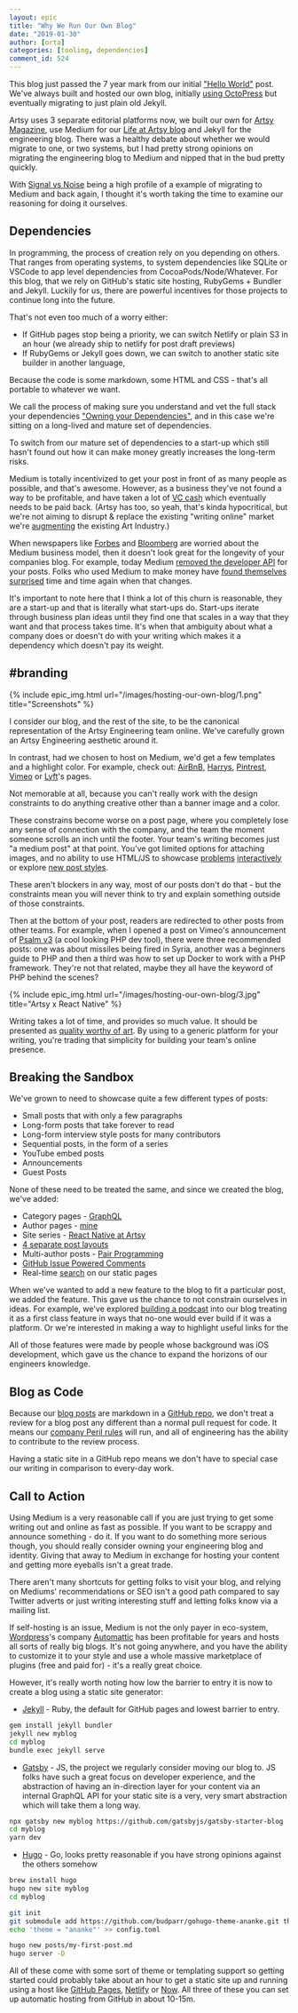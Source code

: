 ```yaml
---
layout: epic
title: "Why We Run Our Own Blog"
date: "2019-01-30"
author: [orta]
categories: [tooling, dependencies]
comment_id: 524
---
```


This blog just passed the 7 year mark from our initial ["Hello World"][hw] post. We've always built and hosted our
own blog, initially [using OctoPress][octo] but eventually migrating to just plain old Jekyll.

Artsy uses 3 separate editorial platforms now, we built our own for [Artsy Magazine][mag], use Medium for our [Life
at Artsy blog][laab] and Jekyll for the engineering blog. There was a healthy debate about whether we would migrate
to one, or two systems, but I had pretty strong opinions on migrating the engineering blog to Medium and nipped
that in the bud pretty quickly.

With [Signal vs Noise][svn] being a high profile of a example of migrating to Medium and back again, I thought it's
worth taking the time to examine our reasoning for doing it ourselves.

<!-- more -->

## Dependencies

In programming, the process of creation rely on you depending on others. That ranges from operating systems, to
system dependencies like SQLite or VSCode to app level dependencies from CocoaPods/Node/Whatever. For this blog,
that we rely on GitHub's static site hosting, RubyGems + Bundler and Jekyll. Luckily for us, there are powerful
incentives for those projects to continue long into the future.

That's not even too much of a worry either:

- If GitHub pages stop being a priority, we can switch Netlify or plain S3 in an hour (we already ship to netlify
  for post draft previews)
- If RubyGems or Jekyll goes down, we can switch to another static site builder in another language,

Because the code is some markdown, some HTML and CSS - that's all portable to whatever we want.

We call the process of making sure you understand and vet the full stack your dependencies ["Owning your
Dependencies"][oyd], and in this case we're sitting on a long-lived and mature set of dependencies.

To switch from our mature set of dependencies to a start-up which still hasn't found out how it can make money
greatly increases the long-term risks.

Medium is totally incentivized to get your post in front of as many people as possible, and that's awesome.
However, as a business they've not found a way to be profitable, and have taken a lot of [VC cash][cb] which
eventually needs to be paid back. (Artsy has too, so yeah, that's kinda hypocritical, but we're not aiming to
disrupt & replace the existing "writing online" market we're [augmenting][aug] the existing Art Industry.)

When newspapers like [Forbes][forbes] and [Bloomberg][bloomberg] are worried about the Medium business model, then
it doesn't look great for the longevity of your companies blog. For example, today Medium [removed the developer
API][dev] for your posts. Folks who used Medium to make money have [found themselves surprised][publishers] time
and time again when that changes.

It's important to note here that I think a lot of this churn is reasonable, they are a start-up and that is
literally what start-ups do. Start-ups iterate through business plan ideas until they find one that scales in a way
that they want and that process takes time. It's when that ambiguity about what a company does or doesn't do with
your writing which makes it a dependency which doesn't pay its weight.

## #branding

{% include epic_img.html url="/images/hosting-our-own-blog/1.png" title="Screenshots" %}

I consider our blog, and the rest of the site, to be the canonical representation of the Artsy Engineering team
online. We've carefully grown an Artsy Engineering aesthetic around it.

In contrast, had we chosen to host on Medium, we'd get a few templates and a highlight color. For example, check
out: [AirBnB](https://medium.com/airbnb-engineering), [Harrys](https://medium.com/harrys-engineering),
[Pintrest](https://medium.com/@Pinterest_Engineering), [Vimeo](https://medium.com/vimeo-engineering-blog) or
[Lyft](https://eng.lyft.com)'s pages.

Not memorable at all, because you can't really work with the design constraints to do anything creative other than
a banner image and a color.

These constrains become worse on a post page, where you completely lose any sense of connection with the company,
and the team the moment someone scrolls an inch until the footer. Your team's writing becomes just "a medium post"
at that point. You've got limited options for attaching images, and no ability to use HTML/JS to showcase
[problems][rn] [interactively][ar] or explore [new post styles][int].

These aren't blockers in any way, most of our posts don't do that - but the constraints mean you will never think
to try and explain something outside of those constraints.

Then at the bottom of your post, readers are redirected to other posts from other teams. For example, when I opened
a post on Vimeo's announcement of [Psalm v3][psalm] (a cool looking PHP dev tool), there were three recommended
posts: one was about missiles being fired in Syria, another was a beginners guide to PHP and then a third was how
to set up Docker to work with a PHP framework. They're not that related, maybe they all have the keyword of PHP
behind the scenes?

{% include epic_img.html url="/images/hosting-our-own-blog/3.jpg" title="Artsy x React Native" %}

Writing takes a lot of time, and provides so much value. It should be presented as [quality worthy of art][qwoa].
By using to a generic platform for your writing, you're trading that simplicity for building your team's online
presence.

## Breaking the Sandbox

We've grown to need to showcase quite a few different types of posts:

- Small posts that with only a few paragraphs
- Long-form posts that take forever to read
- Long-form interview style posts for many contributors
- Sequential posts, in the form of a series
- YouTube embed posts
- Announcements
- Guest Posts

None of these need to be treated the same, and since we created the blog, we've added:

- Category pages - [GraphQL][graphql]
- Author pages - [mine][author]
- Site series - [React Native at Artsy][rnaa]
- [4 separate post layouts][layouts]
- Multi-author posts - [Pair Programming][pp]
- [GitHub Issue Powered Comments][ghc]
- Real-time [search][search] on our static pages

When we've wanted to add a new feature to the blog to fit a particular post, we added the feature. This gave us the
chance to not constrain ourselves in ideas. For example, we've explored [building a podcast][podcast] into our blog
treating it as a first class feature in ways that no-one would ever build if it was a platform. Or we're interested
in making a way to highlight useful links for the

All of those features were made by people whose background was iOS development, which gave us the chance to expand
the horizons of our engineers knowledge.

## Blog as Code

Because our [blog posts][_posts] are markdown in a [GitHub repo][ghr], we don't treat a review for a blog post any
different than a normal pull request for code. It means our [company Peril rules][peril] will run, and all of
engineering has the ability to contribute to the review process.

Having a static site in a GitHub repo means we don't have to special case our writing in comparison to every-day
work.

## Call to Action

Using Medium is a very reasonable call if you are just trying to get some writing out and online as fast as
possible. If you want to be scrappy and announce something - do it. If you want to do something more serious
though, you should really consider owning your engineering blog and identity. Giving that away to Medium in
exchange for hosting your content and getting more eyeballs isn't a great trade.

There aren't many shortcuts for getting folks to visit your blog, and relying on Mediums' recommendations or SEO
isn't a good path compared to say Twitter adverts or just writing interesting stuff and letting folks know via a
mailing list.

If self-hosting is an issue, Medium is not the only payer in eco-system, [Wordpress][wp]'s company
[Automattic][autom] has been profitable for years and hosts all sorts of really big blogs. It's not going anywhere,
and you have the ability to customize it to your style and use a whole massive marketplace of plugins (free and
paid for) - it's a really great choice.

However, it's really worth noting how low the barrier to entry it is now to create a blog using a static site
generator:

- [Jekyll][jekyll] - Ruby, the default for GitHub pages and lowest barrier to entry.

```sh
gem install jekyll bundler
jekyll new myblog
cd myblog
bundle exec jekyll serve
```

- [Gatsby][gatsby] - JS, the project we regularly consider moving our blog to. JS folks have such a great focus on
  developer experience, and the abstraction of having an in-direction layer for your content via an internal
  GraphQL API for your static site is a very, very smart abstraction which will take them a long way.

```sh
npx gatsby new myblog https://github.com/gatsbyjs/gatsby-starter-blog
cd myblog
yarn dev
```

- [Hugo][hugo] - Go, looks pretty reasonable if you have strong opinions against the others somehow

```sh
brew install hugo
hugo new site myblog
cd myblog

git init
git submodule add https://github.com/budparr/gohugo-theme-ananke.git themes/ananke
echo 'theme = "ananke"' >> config.toml

hugo new posts/my-first-post.md
hugo server -D
```

All of these come with some sort of theme or templating support so getting started could probably take about an
hour to get a static site up and running using a host like [GitHub Pages][pages], [Netlify][netlify] or [Now][now].
All three of these you can set up automatic hosting from GitHub in about 10-15m.

[hw]: /blog/2012/01/05/hello-world/
[ar]: /blog/2018/03/18/ar/
[rn]: /blog/2017/07/06/React-Native-for-iOS-devs/#React
[octo]: /blog/2012/01/18/octopress-and-jekyll/
[laab]: https://www.artsy.net/life-at-artsy
[svn]: https://m.signalvnoise.com/signal-v-noise-exits-medium/
[oyd]: https://github.com/artsy/README/blob/master/culture/engineering-principles.md#own-your-dependencies
[pd]: https://github.com/artsy/artsy.github.io/issues/355#issuecomment-315605280
[cb]: https://www.crunchbase.com/organization/medium
[forbes]: https://www.forbes.com/sites/theodorecasey/2017/08/14/why-medium-doesnt-matter-anymore/#1fea7cdf49ad
[bloomberg]: https://www.bloomberg.com/opinion/articles/2017-01-05/why-medium-failed-to-disrupt-the-media
[psalm]: https://medium.com/vimeo-engineering-blog/announcing-psalm-v3-76ec78e312ce
[jekyll]: https://jekyllrb.com
[gatsby]: https://www.gatsbyjs.org
[hugo]: https://gohugo.io
[qwoa]: https://github.com/artsy/README/blob/cb73cb/culture/what-is-artsy.md#quality-worthy-of-art
[graphql]: /blog/categories/graphql/
[author]: /author/orta/
[rnaa]: /series/react-native-at-artsy/
[ghc]: /blog/2017/07/15/Comments-are-on/
[pp]: /blog/2018/10/19/pair-programming/
[layouts]: https://github.com/artsy/artsy.github.io/tree/9f65b5/_layouts
[pages]: https://pages.github.com
[netlify]: https://www.netlify.com
[now]: https://zeit.co/now
[podcast]: https://github.com/artsy/artsy.github.io/issues/355#issuecomment-315605280
[_posts]: https://github.com/artsy/artsy.github.io/tree/9f65b5/_posts
[wp]: https://wordpress.com
[autom]: https://automattic.com
[ghr]: https://github.com/artsy/artsy.github.io
[mag]: https://www.artsy.net/articles
[aug]: https://www.theverge.com/2017/7/18/15983712/artsy-fine-art-galleries-online-auction-sales
[dev]: https://write.as/blog/ending-our-medium-integration
[search]: https://github.com/artsy/artsy.github.io/pull/332
[peril]: https://github.com/artsy/README/blob/master/culture/peril.md
[int]: http://artsy.github.io/blog/2019/01/23/artsy-engineering-hiring/

<!-- prettier-ignore-start -->
[publishers]:  http://www.niemanlab.org/2018/05/medium-abruptly-cancels-the-membership-programs-of-its-21-remaining-publisher-partners/
<!-- prettier-ignore-end -->
